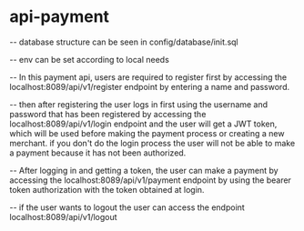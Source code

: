 # api-payment

-- database structure can be seen in config/database/init.sql

-- env can be set according to local needs

-- In this payment api, users are required to register first by accessing the localhost:8089/api/v1/register endpoint by entering a name and password.

-- then after registering the user logs in first using the username and password that has been registered by accessing the localhost:8089/api/v1/login endpoint and the user will get a JWT token, which will be used before making the payment process or creating a new merchant. if you don't do the login process the user will not be able to make a payment because it has not been authorized.

-- After logging in and getting a token, the user can make a payment by accessing the localhost:8089/api/v1/payment endpoint by using the bearer token authorization with the token obtained at login.

-- if the user wants to logout the user can access the endpoint localhost:8089/api/v1/logout
